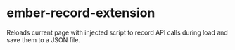 # ember-record-extension

Reloads current page with injected script to record API calls during load and save them to a JSON file.
